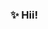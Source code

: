 ###  ✨ Hii!

<!--

 🙋🏻‍♀️ It's Ezgi 
 💜 I'm a 2nd year Computer Engineering Student.
 💜 
 💜
 💜
 💜
 
 💅🏻 I’m currently working on Java 
 🍓 I’m currently learning Android Mobile Application Development

 📩 karahanezgi64@gmail.com
 💎 [link]: https://www.linkedin.com/in/ezgikrhnn/

 

